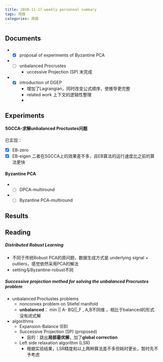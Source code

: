 ```yaml
---
title: 2020-11-17-weekly personnal summary
tags: 周报
categories: 周报
---
```

## Documents
- - [x] proposal of experiments of Byzantine PCA
- - [ ] unbalanced Procrustes
	- uccessive Projection (SP) 未完成
- - [x] introduction of DGEP
	- 增加了Lagrangian，同时改变公式顺序，使推导更完整
	-  related work 上下文的逻辑性整理
	-  
## Experiments
#### SGCCA-求解unbalanced Proctustes问题
已实现：
- [x] EB-zero 
-  [x] EB-eigen
二者在SGCCA上的效果差不多，且EB算法的运行速度比之前的算法更快
#### Byzantine PCA
- - [ ] DPCA-multiround
- - [ ] Byzantine PCA-multiround
## Results






## Reading
##### Distributed Robust Learning
- 不同于传统Robust PCA的原问题，数据生成方式是 underlying signal + outliers，感觉依然采用PCA的解法
- setting与Byzantine-robust不同

##### Successive projection method for solving the unbalanced Procrustes problem
- unbalanced Proctustes problems
	- nonconvex problem on Stiefel manifold
	- **unbalanced**： min || A- BQ||_F , A,B不同维 ，相比于balanced的形式没有闭式解 
- algorithms
	- Expansion-Balance (EB)
	- Successive Projection (SP)  (proposed)
		- 目的：跳出**局部最优解**，加了**global correction**
	- Left side relaxation algorithm (LSR)
		- 根据实验结果，LSR精度和以上两种算法差不多但耗时更长，暂时先不予考虑